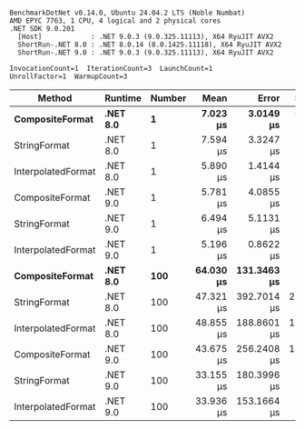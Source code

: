 ```

BenchmarkDotNet v0.14.0, Ubuntu 24.04.2 LTS (Noble Numbat)
AMD EPYC 7763, 1 CPU, 4 logical and 2 physical cores
.NET SDK 9.0.201
  [Host]            : .NET 9.0.3 (9.0.325.11113), X64 RyuJIT AVX2
  ShortRun-.NET 8.0 : .NET 8.0.14 (8.0.1425.11118), X64 RyuJIT AVX2
  ShortRun-.NET 9.0 : .NET 9.0.3 (9.0.325.11113), X64 RyuJIT AVX2

InvocationCount=1  IterationCount=3  LaunchCount=1  
UnrollFactor=1  WarmupCount=3  

```
| Method             | Runtime  | Number | Mean      | Error       | StdDev     | Median    | Min       | Max       | Allocated |
|------------------- |--------- |------- |----------:|------------:|-----------:|----------:|----------:|----------:|----------:|
| **CompositeFormat**    | **.NET 8.0** | **1**      |  **7.023 μs** |   **3.0149 μs** |  **0.1653 μs** |  **7.034 μs** |  **6.853 μs** |  **7.183 μs** |     **872 B** |
| StringFormat       | .NET 8.0 | 1      |  7.594 μs |   3.3247 μs |  0.1822 μs |  7.494 μs |  7.483 μs |  7.804 μs |     896 B |
| InterpolatedFormat | .NET 8.0 | 1      |  5.890 μs |   1.4144 μs |  0.0775 μs |  5.930 μs |  5.801 μs |  5.940 μs |     872 B |
| CompositeFormat    | .NET 9.0 | 1      |  5.781 μs |   4.0855 μs |  0.2239 μs |  5.710 μs |  5.601 μs |  6.032 μs |     872 B |
| StringFormat       | .NET 9.0 | 1      |  6.494 μs |   5.1131 μs |  0.2803 μs |  6.598 μs |  6.176 μs |  6.707 μs |     896 B |
| InterpolatedFormat | .NET 9.0 | 1      |  5.196 μs |   0.8622 μs |  0.0473 μs |  5.179 μs |  5.159 μs |  5.249 μs |     872 B |
| **CompositeFormat**    | **.NET 8.0** | **100**    | **64.030 μs** | **131.3463 μs** |  **7.1995 μs** | **63.690 μs** | **57.007 μs** | **71.394 μs** |   **14336 B** |
| StringFormat       | .NET 8.0 | 100    | 47.321 μs | 392.7014 μs | 21.5253 μs | 35.185 μs | 34.604 μs | 72.174 μs |   16736 B |
| InterpolatedFormat | .NET 8.0 | 100    | 48.855 μs | 188.8601 μs | 10.3521 μs | 43.402 μs | 42.370 μs | 60.794 μs |   14336 B |
| CompositeFormat    | .NET 9.0 | 100    | 43.675 μs | 256.2408 μs | 14.0454 μs | 35.716 μs | 35.416 μs | 59.892 μs |   14336 B |
| StringFormat       | .NET 9.0 | 100    | 33.155 μs | 180.3996 μs |  9.8883 μs | 27.471 μs | 27.421 μs | 44.573 μs |   16448 B |
| InterpolatedFormat | .NET 9.0 | 100    | 33.936 μs | 153.1664 μs |  8.3956 μs | 38.572 μs | 24.245 μs | 38.992 μs |   14336 B |
